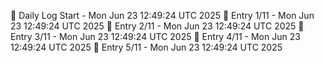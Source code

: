 📅 Daily Log Start - Mon Jun 23 12:49:24 UTC 2025
📌 Entry 1/11 - Mon Jun 23 12:49:24 UTC 2025
📌 Entry 2/11 - Mon Jun 23 12:49:24 UTC 2025
📌 Entry 3/11 - Mon Jun 23 12:49:24 UTC 2025
📌 Entry 4/11 - Mon Jun 23 12:49:24 UTC 2025
📌 Entry 5/11 - Mon Jun 23 12:49:24 UTC 2025
